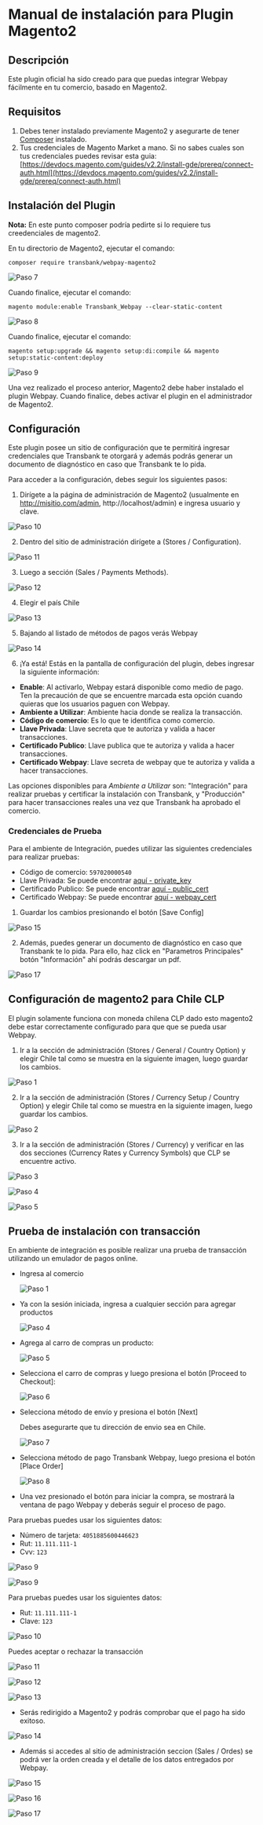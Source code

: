 # Manual de instalación para Plugin Magento2

## Descripción

Este plugin oficial ha sido creado para que puedas integrar Webpay fácilmente en tu comercio, basado en Magento2.

## Requisitos

1. Debes tener instalado previamente Magento2 y asegurarte de tener [Composer](https://getcomposer.org) instalado.
2. Tus credenciales de Magento Market a mano. Si no sabes cuales son tus credenciales puedes revisar esta guia: [https://devdocs.magento.com/guides/v2.2/install-gde/prereq/connect-auth.html](https://devdocs.magento.com/guides/v2.2/install-gde/prereq/connect-auth.html)

## Instalación del Plugin

**Nota:** En este punto composer podría pedirte si lo requiere tus creedenciales de magento2.

En tu directorio de Magento2, ejecutar el comando:

    composer require transbank/webpay-magento2

  ![Paso 7](img/paso7.png)

Cuando finalice, ejecutar el comando:

    magento module:enable Transbank_Webpay --clear-static-content

  ![Paso 8](img/paso8.png)

Cuando finalice, ejecutar el comando:

    magento setup:upgrade && magento setup:di:compile && magento setup:static-content:deploy

  ![Paso 9](img/paso9.png)
  
Una vez realizado el proceso anterior, Magento2 debe haber instalado el plugin Webpay. Cuando finalice, debes activar el plugin en el administrador de Magento2.

## Configuración

Este plugin posee un sitio de configuración que te permitirá ingresar credenciales que Transbank te otorgará y además podrás generar un documento de diagnóstico en caso que Transbank te lo pida.

Para acceder a la configuración, debes seguir los siguientes pasos:

1. Dirígete a la página de administración de Magento2 (usualmente en http://misitio.com/admin, http://localhost/admin) e ingresa usuario y clave.

  ![Paso 10](img/paso10.png)
  
2. Dentro del sitio de administración dirígete a (Stores / Configuration).

  ![Paso 11](img/paso11.png)

3. Luego a sección (Sales / Payments Methods).

  ![Paso 12](img/paso12.png)

4. Elegir el país Chile

  ![Paso 13](img/paso13.png)

5. Bajando al listado de métodos de pagos verás Webpay

  ![Paso 14](img/paso14.png)

6. ¡Ya está! Estás en la pantalla de configuración del plugin, debes ingresar la siguiente información:
  * **Enable**: Al activarlo, Webpay estará disponible como medio de pago. Ten la precaución de que se encuentre marcada esta opción cuando quieras que los usuarios paguen con Webpay.
  * **Ambiente a Utilizar**: Ambiente hacia donde se realiza la transacción. 
  * **Código de comercio**: Es lo que te identifica como comercio.
  * **Llave Privada**: Llave secreta que te autoriza y valida a hacer transacciones.
  * **Certificado Publico**: Llave publica que te autoriza y valida a hacer transacciones.
  * **Certificado Webpay**: Llave secreta de webpay que te autoriza y valida a hacer transacciones.

  Las opciones disponibles para _Ambiente a Utilizar_ son: "Integración" para realizar pruebas y certificar la instalación con Transbank, y "Producción" para hacer transacciones reales una vez que Transbank ha aprobado el comercio.
  
### Credenciales de Prueba

Para el ambiente de Integración, puedes utilizar las siguientes credenciales para realizar pruebas:

* Código de comercio: `597020000540`
* Llave Privada: Se puede encontrar [aquí - private_key](https://github.com/TransbankDevelopers/transbank-plugin-magento2-webpay/blob/master/etc/config.xml)
* Certificado Publico: Se puede encontrar [aquí - public_cert](https://github.com/TransbankDevelopers/transbank-plugin-magento2-webpay/blob/master/etc/config.xml)
* Certificado Webpay: Se puede encontrar [aquí - webpay_cert](https://github.com/TransbankDevelopers/transbank-plugin-magento2-webpay/blob/master/etc/config.xml)

1. Guardar los cambios presionando el botón [Save Config]

  ![Paso 15](img/paso15.png)

2. Además, puedes generar un documento de diagnóstico en caso que Transbank te lo pida. Para ello, haz click en "Parametros Principales" botón "Información" ahí podrás descargar un pdf.

  ![Paso 17](img/paso17.png)

## Configuración de magento2 para Chile CLP

El plugin solamente funciona con moneda chilena CLP dado esto magento2 debe estar correctamente configurado para que que se pueda usar Webpay.

1. Ir a la sección de administración (Stores / General / Country Option) y elegir Chile tal como se muestra en la siguiente imagen, luego guardar los cambios.

  ![Paso 1](img/clp1.png)

2. Ir a la sección de administración (Stores / Currency Setup / Country Option) y elegir Chile tal como se muestra en la siguiente imagen, luego guardar los cambios.

  ![Paso 2](img/clp2.png)

3. Ir a la sección de administración (Stores / Currency) y verificar en las dos secciones (Currency Rates y Currency Symbols) que CLP se encuentre activo.

  ![Paso 3](img/clp3.png)

  ![Paso 4](img/clp4.png)

  ![Paso 5](img/clp5.png)

## Prueba de instalación con transacción

En ambiente de integración es posible realizar una prueba de transacción utilizando un emulador de pagos online.

* Ingresa al comercio

  ![Paso 1](img/paso18.png)

* Ya con la sesión iniciada, ingresa a cualquier sección para agregar productos

  ![Paso 4](img/paso19.png)

* Agrega al carro de compras un producto:

  ![Paso 5](img/paso20.png)

* Selecciona el carro de compras y luego presiona el botón [Proceed to Checkout]:

  ![Paso 6](img/paso21.png)

* Selecciona método de envío y presiona el botón [Next]
  
  Debes asegurarte que tu dirección de envio sea en Chile.

  ![Paso 7](img/paso22.png)

* Selecciona método de pago Transbank Webpay, luego presiona el botón [Place Order]

  ![Paso 8](img/paso23.png)

* Una vez presionado el botón para iniciar la compra, se mostrará la ventana de pago Webpay y deberás seguir el proceso de pago.

Para pruebas puedes usar los siguientes datos:  

* Número de tarjeta: `4051885600446623`
* Rut: `11.111.111-1`
* Cvv: `123`
  
![Paso 9](img/paso24.png)

![Paso 9](img/paso25.png)

Para pruebas puedes usar los siguientes datos:  

* Rut: `11.111.111-1`
* Clave: `123`

![Paso 10](img/paso26.png)

Puedes aceptar o rechazar la transacción

![Paso 11](img/paso27.png)

![Paso 12](img/paso28.png)

![Paso 13](img/paso29.png)
  
* Serás redirigido a Magento2 y podrás comprobar que el pago ha sido exitoso.

 ![Paso 14](img/paso30.png)

* Además si accedes al sitio de administración seccion (Sales / Ordes) se podrá ver la orden creada y el detalle de los datos entregados por Webpay.

 ![Paso 15](img/paso31.png)

 ![Paso 16](img/paso32.png)

 ![Paso 17](img/paso33.png)
